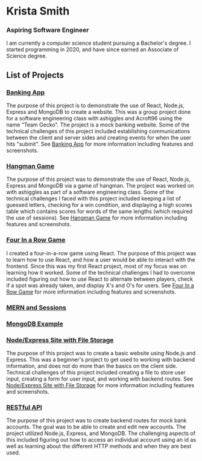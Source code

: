 # Krista Smith
### Aspiring Software Engineer

I am currently a computer science student pursuing a Bachelor's degree. I started programming in 2020, and have since earned an Associate of Science degree. 

## List of Projects

### [Banking App](https://github.com/KristaSmith247/KristaSmith247.github.io/tree/main/MERN-Banking-App)
The purpose of this project is to demonstrate the use of React, Node.js, Express and MongoDB to create a website. This was a group project done for a software engineering class with ashiggles and Acroft96 using the name "Team Gecko". The project is a mock banking website. Some of the technical challenges of this project included establishing communications between the client and server sides and creating events for when the user hits "submit". See [Banking App](https://github.com/KristaSmith247/KristaSmith247.github.io/tree/main/MERN-Banking-App) for more information including features and screenshots.

### [Hangman Game](https://github.com/KristaSmith247/KristaSmith247.github.io/tree/main/MERN-Hangman)

The purpose of this project was to demonstrate the use of React, Node.js, Express and MongoDB via a game of hangman. The project was worked on with ashiggles as part of a software engineering class. Some of the technical challenges I faced with this project included keeping a list of guessed letters, checking for a win condition, and displaying a high scores table which contains scores for words of the same lengths (which required the use of sessions). See [Hangman Game](https://github.com/KristaSmith247/KristaSmith247.github.io/tree/main/MERN-Hangman) for more information including features and screenshots.

### [Four In a Row Game](https://github.com/KristaSmith247/KristaSmith247.github.io/tree/main/FourInARow)
I created a four-in-a-row game using React. The purpose of this project was to learn how to use React, and how a user would be able to interact with the frontend. Since this was my first React project, most of my focus was on learning how it worked. Some of the technical challenges I had to overcome included figuring out how to use React to alternate between players, check if a spot was already taken, and display X's and O's for users. See [Four In a Row Game](https://github.com/KristaSmith247/KristaSmith247.github.io/tree/main/FourInARow) for more information including features and screenshots.

### [MERN and Sessions](https://github.com/KristaSmith247/KristaSmith247.github.io/tree/main/MERN-Sessions)

### [MongoDB Example](https://github.com/KristaSmith247/KristaSmith247.github.io/tree/main/MongoDB%20Example)

### [Node/Express Site with File Storage](https://github.com/KristaSmith247/KristaSmith247.github.io/tree/main/NodeExpressWebsite)
The purpose of this project was to create a basic website using Node.js and Express. This was a beginner's project to get used to working with backend information, and does not do more than the basics on the client side. Technical challenges of this project included creating a file to store user input, creating a form for user input, and working with backend routes. See  [Node/Express Site with File Storage](https://github.com/KristaSmith247/KristaSmith247.github.io/tree/main/NodeExpressWebsite) for more information including features and screenshots.


### [RESTful API](https://github.com/KristaSmith247/KristaSmith247.github.io/tree/main/RESTful%20API)
The purpose of this project was to create backend routes for mock bank accounts. The goal was to be able to create and edit new accounts. The project utilized Node.js, Express, and MongoDB. The challenging aspects of this included figuring out how to access an individual account using an id as well as learning about the different HTTP methods and when they are best used. 
